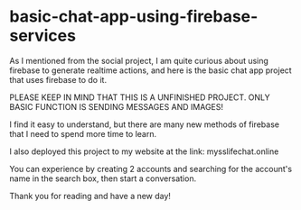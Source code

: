 # basic-chat-app-using-firebase-services

As I mentioned from the social project, I am quite curious about using firebase to generate realtime actions, and here is the basic chat app project that uses firebase to do it.

PLEASE KEEP IN MIND THAT THIS IS A UNFINISHED PROJECT. ONLY BASIC FUNCTION IS SENDING MESSAGES AND IMAGES!

I find it easy to understand, but there are many new methods of firebase that I need to spend more time to learn.

I also deployed this project to my website at the link: mysslifechat.online

You can experience by creating 2 accounts and searching for the account's name in the search box, then start a conversation.

Thank you for reading and have a new day!

